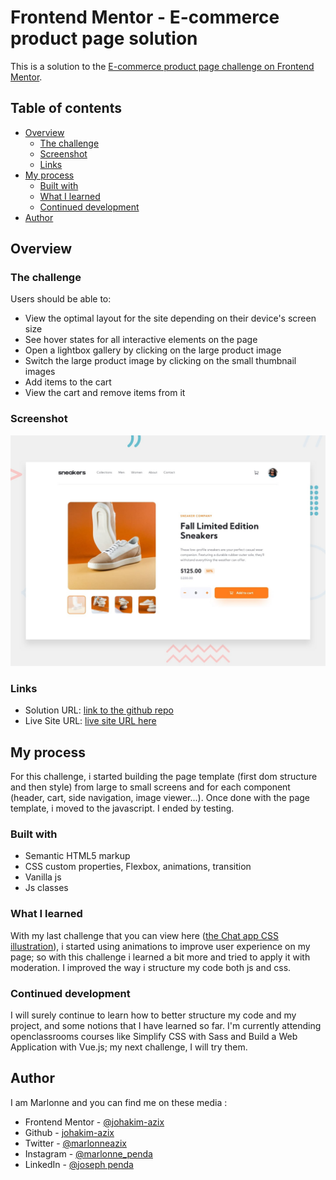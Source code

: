 # Frontend Mentor - E-commerce product page solution

This is a solution to the [E-commerce product page challenge on Frontend Mentor](https://www.frontendmentor.io/challenges/ecommerce-product-page-UPsZ9MJp6).

## Table of contents

- [Overview](#overview)
  - [The challenge](#the-challenge)
  - [Screenshot](#screenshot)
  - [Links](#links)
- [My process](#my-process)
  - [Built with](#built-with)
  - [What I learned](#what-i-learned)
  - [Continued development](#continued-development)
- [Author](#author)

## Overview

### The challenge

Users should be able to:

- View the optimal layout for the site depending on their device's screen size
- See hover states for all interactive elements on the page
- Open a lightbox gallery by clicking on the large product image
- Switch the large product image by clicking on the small thumbnail images
- Add items to the cart
- View the cart and remove items from it

### Screenshot

![Design preview for the E-commerce product page coding challenge](./design/desktop-preview.jpg)

### Links

- Solution URL: [link to the github repo](https://github.com/johakim-azix/e-commerce_product_page)
- Live Site URL: [live site URL here](https://johakim-azix.github.io/e-commerce_product_page/)

## My process
For this challenge, i started building the page template (first dom structure and then style) from large to small screens and for each component (header, cart, side navigation, image viewer...).
Once done with the page template, i moved to the javascript. I ended by testing.
 
### Built with

- Semantic HTML5 markup
- CSS custom properties, Flexbox, animations, transition
- Vanilla js
- Js classes

### What I learned

With my last challenge that you can view here ([the Chat app CSS illustration](https://johakim-azix.github.io/chat-app-illustration/)), i started using animations to improve user experience on my page; so with this challenge i learned a bit more and tried to apply it with moderation.
I improved the way i structure my code both js and css.  

### Continued development

I will surely continue to learn how to better structure my code and my project, and some notions that I have learned so far.
I'm currently attending openclassrooms courses like Simplify CSS with Sass and Build a Web Application with Vue.js; my next challenge, I will try them.

## Author
I am Marlonne and you can find me on these media : 
- Frontend Mentor - [@johakim-azix](https://www.frontendmentor.io/profile/johakim-azix)
- Github  - [johakim-azix](https://github.com/johakim-azix/)
- Twitter - [@marlonneazix](https://twitter.com/marlonneazix)
- Instagram - [@marlonne_penda](https://www.instagram.com/marlonne_penda/)
- LinkedIn - [@joseph penda](https://www.linkedin.com/in/joseph-penda-051a111a7)
